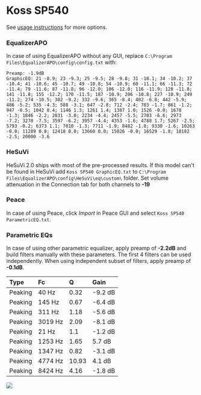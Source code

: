 # Koss SP540
See [usage instructions](https://github.com/jaakkopasanen/AutoEq#usage) for more options.

### EqualizerAPO
In case of using EqualizerAPO without any GUI, replace `C:\Program Files\EqualizerAPO\config\config.txt`
with:
```
Preamp: -1.9dB
GraphicEQ: 21 -8.9; 23 -9.3; 25 -9.5; 28 -9.8; 31 -10.1; 34 -10.2; 37 -10.4; 41 -10.6; 45 -10.7; 49 -10.8; 54 -10.9; 60 -11.1; 66 -11.3; 72 -11.4; 79 -11.6; 87 -11.8; 96 -12.0; 106 -12.0; 116 -11.9; 128 -11.8; 141 -11.8; 155 -12.2; 170 -11.5; 187 -10.9; 206 -10.8; 227 -10.9; 249 -11.2; 274 -10.5; 302 -9.2; 332 -9.6; 365 -8.4; 402 -6.8; 442 -5.9; 486 -5.2; 535 -4.3; 588 -3.1; 647 -2.8; 712 -2.4; 783 -1.7; 861 -1.2; 947 -0.5; 1042 0.4; 1146 1.3; 1261 1.4; 1387 1.0; 1526 -0.0; 1678 -1.3; 1846 -2.2; 2031 -3.0; 2234 -4.4; 2457 -5.5; 2703 -6.6; 2973 -7.2; 3270 -7.5; 3597 -6.2; 3957 -4.4; 4353 -1.6; 4788 1.7; 5267 -2.5; 5793 -0.2; 6373 1.1; 7010 -1.3; 7711 -1.9; 8482 -1.8; 9330 -1.6; 10263 -0.0; 11289 0.0; 12418 0.0; 13660 0.0; 15026 -0.0; 16529 -1.8; 18182 -2.5; 20000 -3.6
```

### HeSuVi
HeSuVi 2.0 ships with most of the pre-processed results. If this model can't be found in HeSuVi add
`Koss SP540 GraphicEQ.txt` to `C:\Program Files\EqualizerAPO\config\HeSuVi\eq\custom\` folder.
Set volume attenuation in the Connection tab for both channels to **-19**

### Peace
In case of using Peace, click *Import* in Peace GUI and select `Koss SP540 ParametricEQ.txt`.

### Parametric EQs
In case of using other parametric equalizer, apply preamp of **-2.2dB** and build filters manually
with these parameters. The first 4 filters can be used independently.
When using independent subset of filters, apply preamp of **-0.1dB**.

| Type    | Fc      |     Q | Gain    |
|:--------|:--------|:------|:--------|
| Peaking | 40 Hz   |  0.32 | -9.2 dB |
| Peaking | 145 Hz  |  0.67 | -6.4 dB |
| Peaking | 311 Hz  |  1.18 | -5.6 dB |
| Peaking | 3019 Hz |  2.09 | -8.1 dB |
| Peaking | 21 Hz   |  1.1  | -1.2 dB |
| Peaking | 1253 Hz |  1.65 | 5.7 dB  |
| Peaking | 1347 Hz |  0.82 | -3.1 dB |
| Peaking | 4774 Hz | 10.93 | 4.1 dB  |
| Peaking | 8424 Hz |  4.16 | -1.8 dB |

![](https://raw.githubusercontent.com/jaakkopasanen/AutoEq/master/results/innerfidelity/sbaf-serious/Koss%20SP540/Koss%20SP540.png)